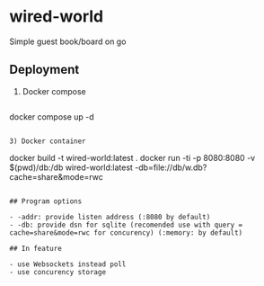 # wired-world

Simple guest book/board on go

## Deployment

1) Docker compose
   ```shell
  docker compose up -d
  ```

3) Docker container
   ```
   docker build -t wired-world:latest .
   docker run -ti -p 8080:8080 -v $(pwd)/db:/db wired-world:latest -db=file://db/w.db?cache=share&mode=rwc
   ```

## Program options

- -addr: provide listen address (:8080 by default)
- -db: provide dsn for sqlite (recomended use with query = cache=share&mode=rwc for concurency) (:memory: by default)

## In feature

- use Websockets instead poll
- use concurency storage
